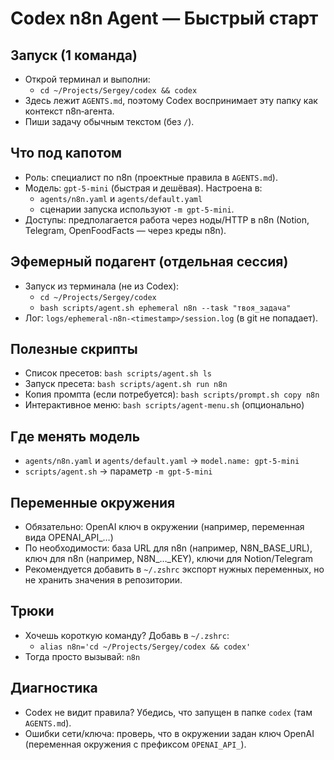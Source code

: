 # Codex n8n Agent — Быстрый старт

## Запуск (1 команда)
- Открой терминал и выполни:
  - `cd ~/Projects/Sergey/codex && codex`
- Здесь лежит `AGENTS.md`, поэтому Codex воспринимает эту папку как контекст n8n‑агента.
- Пиши задачу обычным текстом (без `/`).

## Что под капотом
- Роль: специалист по n8n (проектные правила в `AGENTS.md`).
- Модель: `gpt-5-mini` (быстрая и дешёвая). Настроена в:
  - `agents/n8n.yaml` и `agents/default.yaml`
  - сценарии запуска используют `-m gpt-5-mini`.
- Доступы: предполагается работа через ноды/HTTP в n8n (Notion, Telegram, OpenFoodFacts — через креды n8n).

## Эфемерный подагент (отдельная сессия)
- Запуск из терминала (не из Codex):
  - `cd ~/Projects/Sergey/codex`
  - `bash scripts/agent.sh ephemeral n8n --task "твоя_задача"`
- Лог: `logs/ephemeral-n8n-<timestamp>/session.log` (в git не попадает).

## Полезные скрипты
- Список пресетов: `bash scripts/agent.sh ls`
- Запуск пресета: `bash scripts/agent.sh run n8n`
- Копия промпта (если потребуется): `bash scripts/prompt.sh copy n8n`
- Интерактивное меню: `bash scripts/agent-menu.sh` (опционально)

## Где менять модель
- `agents/n8n.yaml` и `agents/default.yaml` → `model.name: gpt-5-mini`
- `scripts/agent.sh` → параметр `-m gpt-5-mini`

## Переменные окружения
- Обязательно: OpenAI ключ в окружении (например, переменная вида OPENAI_API_…)
- По необходимости: база URL для n8n (например, N8N_BASE_URL), ключ для n8n (например, N8N_…_KEY), ключи для Notion/Telegram
- Рекомендуется добавить в `~/.zshrc` экспорт нужных переменных, но не хранить значения в репозитории.

## Трюки
- Хочешь короткую команду? Добавь в `~/.zshrc`:
  - `alias n8n='cd ~/Projects/Sergey/codex && codex'`
- Тогда просто вызывай: `n8n`

## Диагностика
- Codex не видит правила? Убедись, что запущен в папке `codex` (там `AGENTS.md`).
- Ошибки сети/ключа: проверь, что в окружении задан ключ OpenAI (переменная окружения с префиксом `OPENAI_API_`).
